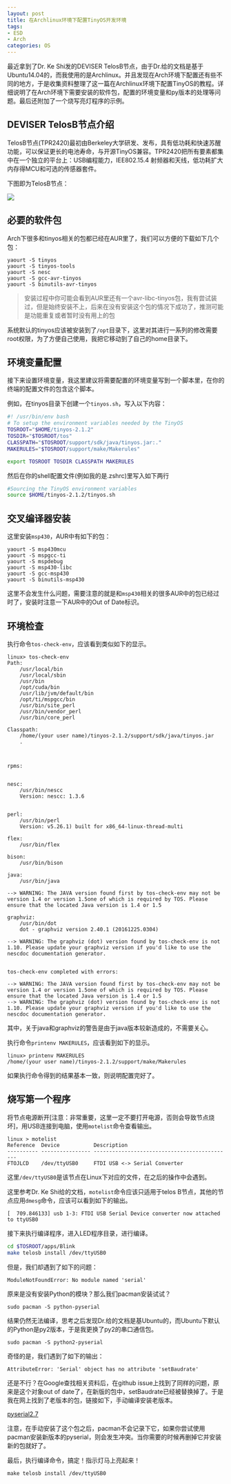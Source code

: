 ```yaml
---
layout: post
title: 在Archlinux环境下配置TinyOS开发环境
tags:
- ESD
- Arch
categories: OS
---
```


最近拿到了Dr. Ke Shi发的DEVISER TelosB节点，由于Dr.给的文档是基于Ubuntu14.04的，而我使用的是Archlinux。并且发现在Arch环境下配置还有些不同的地方，于是收集资料整理了这一篇在Archlinux环境下配置TinyOS的教程。详细说明了在Arch环境下需要安装的软件包，配置的环境变量和py版本的处理等问题。最后还附加了一个烧写亮灯程序的示例。

## DEVISER TelosB节点介绍

TelosB节点(TPR2420)最初由Berkeley大学研发、发布，具有低功耗和快速苏醒功能，可以保证更长的电池寿命，与开源TinyOS兼容。TPR2420把所有要素都集中在一个独立的平台上：USB编程能力，IEE802.15.4 射频器和天线，低功耗扩大内存得MCU和可选的传感器套件。

下图即为TelosB节点：

![](https://raw.githubusercontent.com/zxc479773533/zxc479773533.github.io/master/_posts/images/Arch-TinyOS-01.jpg)

## 必要的软件包

Arch下很多和tinyos相关的包都已经在AUR里了，我们可以方便的下载如下几个包：

```
yaourt -S tinyos
yaourt -S tinyos-tools
yaourt -S nesc
yaourt -S gcc-avr-tinyos
yaourt -S binutils-avr-tinyos
```

>安装过程中你可能会看到AUR里还有一个avr-libc-tinyos包，我有尝试装过，但是始终安装不上，后来在没有安装这个包的情况下成功了，推测可能是功能重复或者暂时没有用上的包

系统默认的tinyos应该被安装到了`/opt`目录下，这里对其进行一系列的修改需要root权限，为了方便自己使用，我把它移动到了自己的home目录下。

## 环境变量配置

接下来设置环境变量，我这里建议将需要配置的环境变量写到一个脚本里，在你的终端的配置文件的包含这个脚本。

例如，在tinyos目录下创建一个`tinyos.sh`，写入以下内容：

```sh
#! /usr/bin/env bash
# To setup the environment variables needed by the TinyOS
TOSROOT="$HOME/tinyos-2.1.2"
TOSDIR="$TOSROOT/tos"
CLASSPATH="$TOSROOT/support/sdk/java/tinyos.jar:."
MAKERULES="$TOSROOT/support/make/Makerules"

export TOSROOT TOSDIR CLASSPATH MAKERULES
```

然后在你的shell配置文件(例如我的是.zshrc)里写入如下两行

```sh
#Sourcing the TinyOS environment variables
source $HOME/tinyos-2.1.2/tinyos.sh
```

## 交叉编译器安装

这里安装`msp430`，AUR中有如下的包：

```
yaourt -S msp430mcu
yaourt -S mspgcc-ti
yaourt -S mspdebug
yaourt -S msp430-libc
yaourt -S gcc-msp430
yaourt -S binutils-msp430
```

这里不会发生什么问题，需要注意的就是和`msp430`相关的很多AUR中的包已经过时了，安装时注意一下AUR中的Out of Date标识。

## 环境检查

执行命令`tos-check-env`，应该看到类似如下的显示。

```
linux> tos-check-env
Path:
	/usr/local/bin
	/usr/local/sbin
	/usr/bin
	/opt/cuda/bin
	/usr/lib/jvm/default/bin
	/opt/ti/mspgcc/bin
	/usr/bin/site_perl
	/usr/bin/vendor_perl
	/usr/bin/core_perl

Classpath:
	/home/(your user name)/tinyos-2.1.2/support/sdk/java/tinyos.jar
	.



rpms:


nesc:
	/usr/bin/nescc
	Version: nescc: 1.3.6


perl:
	/usr/bin/perl
	Version: v5.26.1) built for x86_64-linux-thread-multi

flex:
	/usr/bin/flex

bison:
	/usr/bin/bison

java:
	/usr/bin/java

--> WARNING: The JAVA version found first by tos-check-env may not be version 1.4 or version 1.5one of which is required by TOS. Please ensure that the located Java version is 1.4 or 1.5

graphviz:
	/usr/bin/dot
	dot - graphviz version 2.40.1 (20161225.0304)

--> WARNING: The graphviz (dot) version found by tos-check-env is not 1.10. Please update your graphviz version if you'd like to use the nescdoc documentation generator.


tos-check-env completed with errors:

--> WARNING: The JAVA version found first by tos-check-env may not be version 1.4 or version 1.5one of which is required by TOS. Please ensure that the located Java version is 1.4 or 1.5
--> WARNING: The graphviz (dot) version found by tos-check-env is not 1.10. Please update your graphviz version if you'd like to use the nescdoc documentation generator.
```

其中，关于java和graphviz的警告是由于java版本较新造成的，不需要关心。

执行命令`printenv MAKERULES`，应该看到如下的显示。

```
linux> printenv MAKERULES
/home/(your user name)/tinyos-2.1.2/support/make/Makerules
```

如果执行命令得到的结果基本一致，则说明配置完好了。

## 烧写第一个程序

将节点电源断开[注意：非常重要，这里一定不要打开电源，否则会导致节点烧坏]，用USB连接到电脑，使用`motelist`命令查看输出。

```
linux > motelist
Reference  Device           Description
---------- ---------------- ---------------------------------------------
FTOJLCD    /dev/ttyUSB0     FTDI USB <-> Serial Converter
```

这里`/dev/ttyUSB0`是该节点在Linux下对应的文件，在之后的操作中会遇到。

这里参考Dr. Ke Shi给的文档，`motelist`命令应该只适用于telos B节点，其他的节点应用`dmesg`命令，应该可以看到如下的输出。

```
[  709.846133] usb 1-3: FTDI USB Serial Device converter now attached to ttyUSB0
```

接下来执行编译程序，进入LED程序目录，进行编译。

```sh
cd $TOSROOT/apps/Blink
make telosb install /dev/ttyUSB0
```

但是，我们却遇到了如下的问题：

```
ModuleNotFoundError: No module named 'serial'
```

原来是没有安装Python的模块？那么我们pacman安装试试？

```
sudo pacman -S python-pyserial
```

结果仍然无法编译，思考之后发现Dr.给的文档是基Ubuntu的，而Ubuntu下默认的Python是py2版本，于是我更换了py2的串口通信包。

```
sudo pacman -S python2-pyserial
```

奇怪的是，我们遇到了如下的输出：

```
AttributeError: 'Serial' object has no attribute 'setBaudrate'
```

还是不行？在Google查找相关资料后，在github issue上找到了同样的问题，原来是这个对象out of date了，在新版的包中，setBaudrate已经被替换掉了。于是我在网上找到了老版本的包，链接如下，手动编译安装老版本。

[pyserial2.7](https://pypi.python.org/pypi/pyserial/2.7)

注意，在手动安装了这个包之后，pacman不会记录下它，如果你尝试使用pacman安装新版本的pyserial，则会发生冲突。当你需要的时候再删掉它并安装新的包就好了。

最后，执行编译命令，搞定！指示灯马上亮起来！

```
make telosb install /dev/ttyUSB0
```